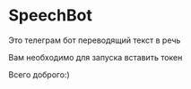 # SpeechBot

Это телеграм бот переводящий текст в речь 


Вам необходимо для запуска вставить токен 



Всего доброго:)
